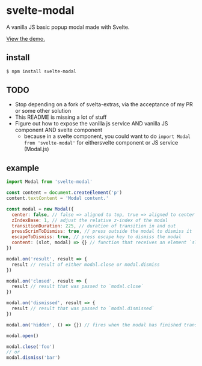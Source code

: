 # svelte-modal

A vanilla JS basic popup modal made with Svelte.

[View the demo.](https://m59peacemaker.github.io/svelte-modal/)

## install

```sh
$ npm install svelte-modal
```

## TODO

- Stop depending on a fork of svelta-extras, via the acceptance of my PR or some other solution
- This README is missing a lot of stuff
- Figure out how to expose the vanilla js service AND vanilla JS component AND svelte component
  - because in a svelte component, you could want to do `import Modal from 'svelte-modal'` for eithersvelte component or JS service (Modal.js)

## example

```js
import Modal from 'svelte-modal'

const content = document.createElement('p')
content.textContent = 'Modal content.'

const modal = new Modal({
  center: false, // false => aligned to top, true => aligned to center
  zIndexBase: 1, // adjust the relative z-index of the modal
  transitionDuration: 225, // duration of transition in and out
  pressScrimToDismiss: true, // press outside the modal to dismiss it
  escapeToDismiss: true, // press escape key to dismiss the modal
  content: (slot, modal) => {} // function that receives an element `slot` and the modal instance and should add modal content to the element
})

modal.on('result', result => {
  result // result of either modal.close or modal.dismiss
})

modal.on('closed', result => {
  result // result that was passed to `modal.close`
})

modal.on('dismissed', result => {
  result // result that was passed to `modal.dismissed`
})

modal.on('hidden', () => {}) // fires when the modal has finished transitioning out

modal.open()

modal.close('foo')
// or
modal.dismiss('bar')
```
